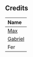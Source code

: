 ## Credits
| Name |
| :--- |
| [Max](https://github.com/ktroz)|
| [Gabriel](https://github.com/GabooLml) |
| Fer |